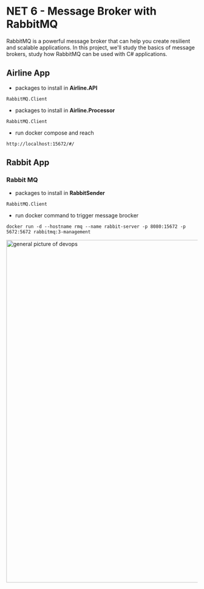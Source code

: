# NET 6 - Message Broker with RabbitMQ

RabbitMQ is a powerful message broker that can help you create resilient and scalable applications. In this project, we'll study the basics of message brokers, study how RabbitMQ can be used with C# applications.


## Airline App

- packages to install in **Airline.API**
```
RabbitMQ.Client
```

- packages to install in **Airline.Processor**
```
RabbitMQ.Client
```

- run docker compose and reach 
```
http://localhost:15672/#/
```


## Rabbit App

### Rabbit MQ

- packages to install in **RabbitSender**
```
RabbitMQ.Client
```

- run docker command to trigger message brocker
```
docker run -d --hostname rmq --name rabbit-server -p 8080:15672 -p 5672:5672 rabbitmq:3-management
```



<img src="/pictures/devops.png" title="general picture of devops"  width="900">
